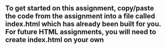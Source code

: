 ## To get started on this assignment, copy/paste the code from the assignment into a file called index.html which has already been built for you.  For future HTML assignments, you will need to create index.html on your own